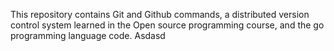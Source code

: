 This repository contains Git and Github commands, a distributed version control system learned in the Open source programming course, and the go programming language code.
Asdasd
